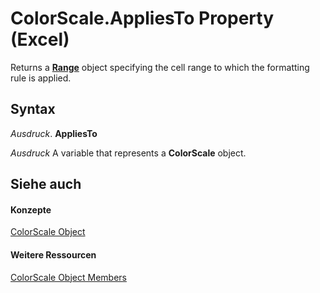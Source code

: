 
# ColorScale.AppliesTo Property (Excel)

Returns a  **[Range](b8207778-0dcc-4570-1234-f130532cc8cd.md)** object specifying the cell range to which the formatting rule is applied.


## Syntax

 _Ausdruck_. **AppliesTo**

 _Ausdruck_ A variable that represents a **ColorScale** object.


## Siehe auch


#### Konzepte


[ColorScale Object](3982b041-9178-7a45-7453-c88963501a3c.md)
#### Weitere Ressourcen


[ColorScale Object Members](http://msdn.microsoft.com/library/e14df078-3af6-a32e-d66f-3410b7bdb4d4%28Office.15%29.aspx)